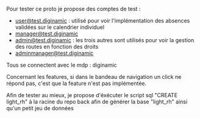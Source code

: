 Pour tester ce proto je propose des comptes de test :

- user@test.diginamic : utilisé pour voir l'implémentation des absences validées sur le calendrier individuel
- manager@test.diginamic 
- admin@test.diginamic : les trois autres sont utilisés pour voir la gestion des routes en fonction des droits
- adminmanager@test.diginamic

Tous se connectent avec le mdp : diginamic

Concernant les features, si dans le bandeau de navigation un click ne répond pas, c'est que la feature n'est pas implémentée.

Afin de tester au mieux, je propose d'éxécuter le script sql "CREATE light_rh" à la racine du repo back afin de générer la base "light_rh" ainsi qu'un petit jeu de données
